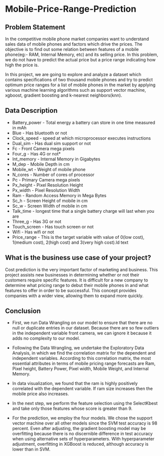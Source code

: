 # **Mobile-Price-Range-Prediction**

## **Problem Statement**
In the competitive mobile phone market companies want to understand sales data of mobile phones and factors which drive the prices. The objective is to find out some relation between features of a mobile phone(eg:- RAM, Internal Memory, etc) and its selling price. In this problem, we do not have to predict the actual price but a price range indicating how high the price is.


In this project, we are going to explore and analyze a dataset which contains specifications of two thousand mobile phones and try to predict optimum price ranges for a list of mobile phones in the market by applying various machine learning algorithms such as support vector machine, xgboost, gradient boosting and k-nearest neighbors(knn).
## **Data Description**
* Battery_power - Total energy a battery can store in one time measured in mAh
* Blue - Has bluetooth or not
* Clock_speed - speed at which microprocessor executes instructions
* Dual_sim - Has dual sim support or not
* Fc - Front Camera mega pixels
* Four_g - Has 4G or not* 
* Int_memory - Internal Memory in Gigabytes
* M_dep - Mobile Depth in cm
* Mobile_wt - Weight of mobile phone
* N_cores - Number of cores of processor
* Pc - Primary Camera mega pixels
* Px_height - Pixel Resolution Height
* Px_width - Pixel Resolution Width
* Ram - Random Access Memory in Mega Bytes
* Sc_h - Screen Height of mobile in cm
* Sc_w - Screen Width of mobile in cm
* Talk_time - longest time that a single battery charge will last when you are
* Three_g - Has 3G or not
* Touch_screen - Has touch screen or not
* Wifi - Has wifi or not
* Price_range - This is the target variable with value of 0(low cost), 1(medium cost), 2(high cost) and 3(very high cost).ld text
## What is the business use case of your project?
Cost prediction is the very important factor of marketing and business. This project assists new businesses in determining whether or not their customers require specific features. It is difficult for a new company to determine what pricing range to debut their mobile phones in and what features to offer in order to be successful. This concept provides companies with a wider view, allowing them to expand more quickly.

## Conclusion
* First, we run Data Wrangling on our model to ensure that there are no null or duplicate entries in our dataset. Because there are so few outliers in the independent variable front camera, we can ignore it because it adds no complexity to our model.

* Following the Data Wrangling, we undertake the Exploratory Data Analysis, in which we find the correlation matrix for the dependent and independent variables. According to this correlation matrix, the most essential attributes in terms of mobile pricing range forecasts are Ram, Pixel height, Battery Power, Pixel width, Mobile Weight, and Internal Memory.

* In data visualization, we found that the ram is highly positively correlated with the dependent variable. If ram size increases then the mobile price also increases.

* In the next step, we perform the feature selection using the SelectKbest and take only those features whose score is greater than 9.

* For the prediction, we employ the four models. We chose the support vector machine over all other models since the SVM test accuracy is 98 percent. Even after adjusting, the gradient boosting model may be overfitting because there is no discernible difference in test accuracy when using alternative sets of hyperparameters. With hyperparameter adjustment, overfitting in XGBoost is reduced, although accuracy is lower than in SVM.
